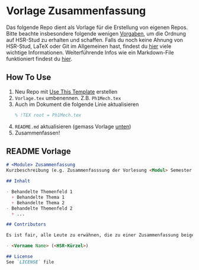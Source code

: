 # Vorlage Zusammenfassung

Das folgende Repo dient als Vorlage für die Erstellung von eigenen Repos.
Bitte beachte insbesondere folgende wenigen [Vorgaben](https://github.com/HSR-Stud/Guidelines), um die Ordnung auf HSR-Stud zu erhalten und schaffen. Falls du noch keine Ahnung von HSR-Stud, LaTeX oder Git im Allgemeinen hast, findest du [hier](https://github.com/HSR-Stud/Willkommen) viele wichtige Informationen. Weiterführende Infos wie ein Markdown-File funktioniert findest du [hier](https://guides.github.com/features/mastering-markdown).

## How To Use

1. Neu Repo mit [Use This Template](https://github.com/HSR-Stud/VorlageZF/generate) erstellen
2. `Vorlage.tex` umbenennen. Z.B. `Ph1Mech.tex`
3. Auch im Dokument die folgende Linie aktualisieren
   ```latex
   % !TEX root = Ph1Mech.tex
   ```
3. `README.md` aktualisieren (gemass Vorlage [unten](#readme-vorlage))
4. Zusammenfassen!

## README Vorlage
```md 
# <Module> Zusammenfassung
Kurzbeschreibung (e.g. Zusammenfasssung der Vorlesung <Modul> Semester <Jahr> von <Kursleiter> an der HSR)

## Inhalt

- Behandelte Themenfeld 1
  + Behandelte Thema 1
  + Behandelte Thema 2
- Behandelte Themenfeld 2
  + ...

## Contributors

Es ist fair, alle Leute zu erwähnen, die zu einer Zusammenfassung beigetragen haben.

- <Vorname Name> (<HSR-Kürzel>)

## License
See `LICENSE` file
```
